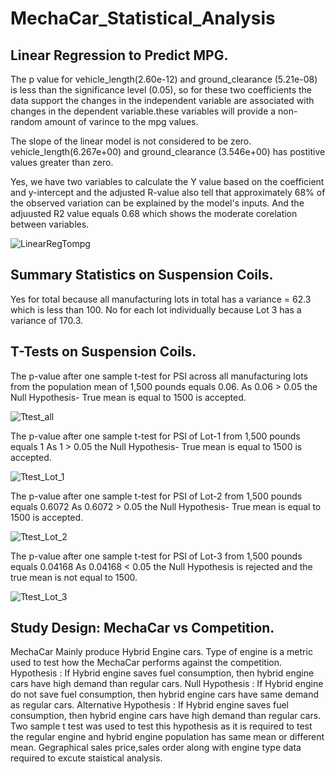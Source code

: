 # MechaCar_Statistical_Analysis

## Linear Regression to Predict MPG.

The p value for vehicle_length(2.60e-12) and ground_clearance (5.21e-08) is less than the significance level (0.05), 
so for these two coefficients the data support the changes in the independent variable are associated with changes in 
the dependent variable.these variables will provide a non-random amount of varince to the mpg values.

The slope of the linear model is not considered to be zero. vehicle_length(6.267e+00) and ground_clearance (3.546e+00) has
postitive values greater than zero.

Yes, we have two variables to calculate the Y value based on the coefficient and y-intercept and the adjusted R-value also tell
that approximately 68% of the observed variation can be explained by the model's inputs. And the adjuusted R2 value equals 0.68
which shows the moderate corelation between variables.

![LinearRegTompg](https://user-images.githubusercontent.com/86446609/136699425-bb367722-a1e9-4b61-a0e4-cc6aaf8cfe07.JPG)

## Summary Statistics on Suspension Coils.

Yes for total because all manufacturing lots in total has a variance = 62.3 which is less than 100.
No for each lot individually because Lot 3 has a variance of 170.3.

## T-Tests on Suspension Coils.

The p-value after one sample t-test for PSI across all manufacturing lots from the population mean of 1,500 pounds equals
0.06. As 0.06 > 0.05 the Null Hypothesis- True mean is equal to 1500 is accepted.

![Ttest_all](https://user-images.githubusercontent.com/86446609/136699441-17245dda-502b-495d-83d1-318f54ae3569.JPG)

The p-value after one sample t-test for PSI of Lot-1 from 1,500 pounds equals 1
As 1 > 0.05 the Null Hypothesis- True mean is equal to 1500 is accepted.

![Ttest_Lot_1](https://user-images.githubusercontent.com/86446609/136699445-081de238-2197-4ae0-9137-298e36924846.JPG)

The p-value after one sample t-test for PSI of Lot-2 from 1,500 pounds equals 0.6072
As 0.6072 > 0.05 the Null Hypothesis- True mean is equal to 1500 is accepted.

![Ttest_Lot_2](https://user-images.githubusercontent.com/86446609/136699447-ab433a91-6c1e-4718-ad02-c51561eb3d08.JPG)

The p-value after one sample t-test for PSI of Lot-3 from 1,500 pounds equals 0.04168
As 0.04168 < 0.05 the Null Hypothesis is rejected and the true mean is not equal to 1500.

![Ttest_Lot_3](https://user-images.githubusercontent.com/86446609/136699449-99e635e1-8ba7-4ce0-94f5-0eb567663f60.JPG)

## Study Design: MechaCar vs Competition.

MechaCar Mainly produce Hybrid Engine cars. Type of engine is a metric used to test how the MechaCar performs against the competition.
Hypothesis : If Hybrid engine saves fuel consumption, then hybrid engine cars have high demand than regular cars.
Null Hypothesis : If Hybrid engine do not save fuel consumption, then hybrid engine cars have same demand as regular cars.
Alternative Hypothesis : If Hybrid engine saves fuel consumption, then hybrid engine cars have high demand than regular cars.
Two sample t test was used to test this hypothesis as it is required to test the regular engine and hybrid engine population has same mean 
or different mean.
Gegraphical sales price,sales order along with engine type data required to excute staistical analysis. 
